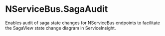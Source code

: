 # NServiceBus.SagaAudit
Enables audit of saga state changes for NServiceBus endpoints to facilitate the SagaView state change diagram in ServiceInsight.
